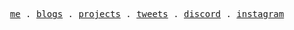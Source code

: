 <p align="center">
  <samp>
    <a href="https://heywinit.me">me</a> .
    <a href="https://heywinit.me/blogs">blogs</a> .
    <a href="https://heywinit.me/projects">projects</a> .
    <a href="https://twitter.com/hiwinit">tweets</a> .
    <a href="https://heywinit.me/discord">discord</a> .
    <a href="https://instagram.com/heywint">instagram</a>
  </samp>
</p>
